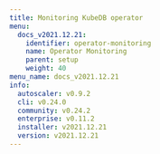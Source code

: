```yaml
---
title: Monitoring KubeDB operator
menu:
  docs_v2021.12.21:
    identifier: operator-monitoring
    name: Operator Monitoring
    parent: setup
    weight: 40
menu_name: docs_v2021.12.21
info:
  autoscaler: v0.9.2
  cli: v0.24.0
  community: v0.24.2
  enterprise: v0.11.2
  installer: v2021.12.21
  version: v2021.12.21
---
```


